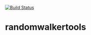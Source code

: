 [![Build Status](https://travis-ci.com/lorenzocerrone/random-walker-tools.svg?branch=master)](https://travis-ci.com/lorenzocerrone/random-walker-tool)

# randomwalkertools
